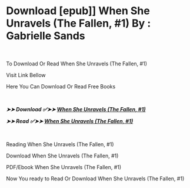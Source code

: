 <h1>Download [epub]] When She Unravels (The Fallen, #1) By : Gabrielle Sands</h1>
<p>&nbsp;</p>
<p>To Download Or Read When She Unravels (The Fallen, #1)</p>
<p>Visit Link Bellow</p>
<p>Here You Can Download Or Read Free Books</p>
<p>&nbsp;</p>
<p><b><I>➤➤ Download ✅➤➤ <a href="https://morepdfs.blogspot.com/id/61674305" rel="noopener">When She Unravels (The Fallen, #1)</a></I></b></p>

<p><b><I>➤➤ Read ✅➤➤ <a href="https://morepdfs.blogspot.com/id/61674305" rel="noopener">When She Unravels (The Fallen, #1)</a></I></b></p>
<p>&nbsp;</p>
<p>Reading When She Unravels (The Fallen, #1)</p>
<p>Download When She Unravels (The Fallen, #1)</p>
<p>PDF/Ebook When She Unravels (The Fallen, #1)</p>
<p>Now You ready to Read Or Download When She Unravels (The Fallen, #1)</p>
